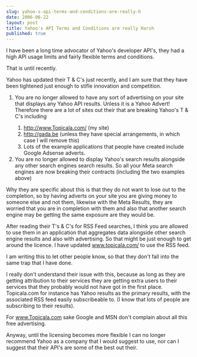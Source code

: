 ```yaml
---
slug: yahoo-s-api-terms-and-conditions-are-really-h
date: 2006-06-22
layout: post
title: Yahoo's API Terms and Conditions are really Harsh
published: true
---
```

<span><p>I have been a long time advocator of Yahoo's developer API's, they had a high API usage limits and fairly flexible terms and conditions.<br /></p>
<p>That is until recently.<br /></p>
<p>Yahoo has updated their T &amp; C's just recently, and I am sure that they have been tightened just enough to stifle innovation and competition. <br /></p>
<ol>
<li><div>You are no longer allowed to have any sort of advertising on your site that displays any Yahoo API results.  Unless it is a Yahoo Advert! Therefore there are a lot of sites out their that are breaking Yahoo's T &amp; C's  including<br />
</div></li>
<ol>
<li><div>
<a href="http://www.Topicala.com/">http://www.Topicala.com/</a> (my site)<br />
</div></li>
<li><div>
<a href="http://gada.be">http://gada.be</a> (unless they have special arrangements, in which case I will remove this)<br />
</div></li>
<li><div>Lots of the example applications that people have created include Google Adsense adverts.<br />
</div></li>
</ol>
<li><div>You are no longer allowed to display Yahoo's search results alongside any other search engines search results.  So all your Meta search engines are now breaking their contracts (including the two examples above)<br />
</div></li>
</ol>
<p>Why they are specific about this is that they do not want to lose out to the completion, so by having adverts on your site you are giving money to someone else and not them, likewise with the Meta Results, they are worried that you are in completion with them and also that another search engine may be getting the same exposure are they would be.<br /></p>
<p>After reading their T's &amp; C's for RSS Feed searches, I think you are allowed to use them in an application that aggregates data alongside other search engine results and also with advertising.  So that might be just enough to get around the licence.  I have updated <a href="http://www.topicala.com/">www.topicala.com/</a> to use the RSS feed.<br /></p>
<p>I am writing this to let other people know, so that they don't fall into the same trap that I have done.<br /></p>
<p>I really don't understand their issue with this, because as long as they are getting attribution to their services they are getting extra users to their services that they probably would not have got in the first place.  Topicala.com for instance has Yahoo results as the primary results, with the associated RSS feed easily subscribeable to. (I know that lots of people are subscribing to their results).<br /></p>
<p>For <a href="http://www.Topicala.com">www.Topicala.com</a> sake Google and MSN don't complain about all this free advertising.<br /></p>
<p>Anyway, until the licensing becomes more flexible I can no longer recommend Yahoo as a company that I would suggest to use, nor can I suggest that their API's are some of the best out their. </p></span><div class="blogger-post-footer"><img class="posterous_download_image" src="https://blogger.googleusercontent.com/tracker/8109338-115098283576141739?l=www.kinlan.co.uk%2Findex.html" height="1" alt="" width="1" /></div>


